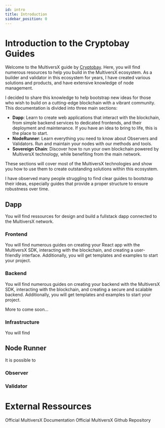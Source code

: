 ```yaml
---
id: intro
title: Introduction
sidebar_position: 0
---
```


# Introduction to the Cryptobay Guides

Welcome to the MultiversX guide by [Cryptobay](https://cryptobay.space). Here, you will find numerous resources to help you build in the MultiversX ecosystem. As a builder and validator in this ecosystem for years, I have created various solutions and products, and have extensive knowledge of node management.

I decided to share this knowledge to help bootstrap new ideas for those who wish to build on a cutting-edge blockchain with a vibrant community. This documentation is divided into three main sections:

- **Dapp**: Learn to create web applications that interact with the blockchain, from simple backend services to dedicated frontends, and their deployment and maintenance. If you have an idea to bring to life, this is the place to start.
- **NodeRunner**: Learn everything you need to know about Observers and Validators. Run and maintain your nodes with our methods and tools.
- **Sovereign Chain**: Discover how to run your own blockchain powered by MultiversX technology, while benefiting from the main network.

These sections will cover most of the MultiversX technologies and show you how to use them to create outstanding solutions within this ecosystem.

I have observed many people struggling to find clear guides to bootstrap their ideas, especially guides that provide a proper structure to ensure robustness over time.

## Dapp

You will find ressources for design and build a fullstack dapp connected to the MultiversX network.


### Frontend
You will find numerous guides on creating your React app with the MultiversX SDK, interacting with the blockchain, and creating a user-friendly interface. Additionally, you will get templates and examples to start your project.

### Backend
You will find numerous guides on creating your backend with the MultiversX SDK, interacting with the blockchain, and creating a secure and scalable backend. Additionally, you will get templates and examples to start your project.

More to come soon...


### Infrastructure

You will find 

## Node Runner
It is possible to 
### Observer

### Validator


# External Ressources

Official MultiversX Documentation 
Official MultiversX Github Repository